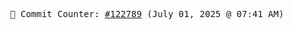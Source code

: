 <p align="center">
    <samp>
        📮 Commit Counter: <a href="https://github.com/Javascript-void0/Javascript-void0/commits/main">#122789</a> (July 01, 2025 @ 07:41 AM)
    </samp>
</p>